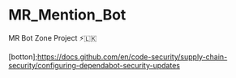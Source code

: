 # MR_Mention_Bot
MR Bot Zone Project ⚡️🇱🇰



 [botton];https://docs.github.com/en/code-security/supply-chain-security/configuring-dependabot-security-updates
